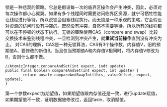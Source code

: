 锁是一种悲观的策略。它总是假设每一次的临界区操作会产生冲突，因此，必须对每次操作都小心翼翼。如果有多个线程同时需要访问临界区资源，就宁可牺牲性能让线程进行等待，所以说锁会阻塞线程执行。而无锁是一种乐观的策略，它会假设对资源的访问时没有冲突的。既然没有冲突，自然不需要等待，所以所有的线程都可以在不停顿的状态下执行。无锁的策略使用CAS（compare and swap）比较交换技术来鉴别线程冲突，一旦检测到冲突产生，就**重试当前操作**直到没有冲突为止。
对CAS的理解，CAS是一种无锁算法，CAS有3个操作数，内存值V，旧的预期值A，要修改的新值B。当且仅当预期值A和内存值V相同时，将内存值V修改为B，否则什么都不做。





```
//AtomicInteger.conpareAndSet(int expect, indt update)
public final boolean compareAndSet(int expect, int update) {
        return unsafe.compareAndSwapInt(this, valueOffset, expect, update);
}
```


第一个参数expect为期望值，如果期望值跟内存值还是一致，进行update赋值，如果期望值不一致，证明数据被修改过，返回fasle，取消赋值。



